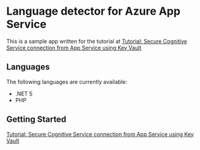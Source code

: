 # Language detector for Azure App Service

This is a sample app written for the tutorial at [Tutorial: Secure Cognitive Service connection from App Service using Key Vault](https://docs.microsoft.com/azure/app-service/tutorial-connect-msi-key-vault)

## Languages

The following languages are currently available:

* .NET 5
* PHP

## Getting Started

[Tutorial: Secure Cognitive Service connection from App Service using Key Vault](https://docs.microsoft.com/azure/app-service/tutorial-connect-msi-key-vault)

